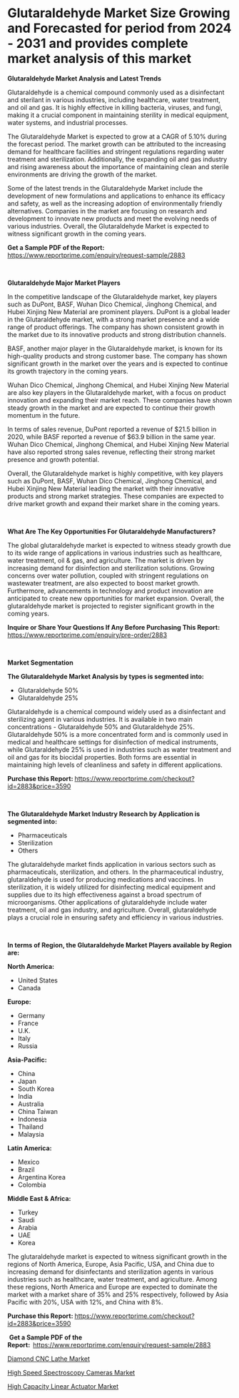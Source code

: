 <p><h1>Glutaraldehyde Market Size Growing and Forecasted for period from 2024 - 2031 and provides complete market analysis of this market</h1></p><p><strong>Glutaraldehyde Market Analysis and Latest Trends</strong></p>
<p><p>Glutaraldehyde is a chemical compound commonly used as a disinfectant and sterilant in various industries, including healthcare, water treatment, and oil and gas. It is highly effective in killing bacteria, viruses, and fungi, making it a crucial component in maintaining sterility in medical equipment, water systems, and industrial processes.</p><p>The Glutaraldehyde Market is expected to grow at a CAGR of 5.10% during the forecast period. The market growth can be attributed to the increasing demand for healthcare facilities and stringent regulations regarding water treatment and sterilization. Additionally, the expanding oil and gas industry and rising awareness about the importance of maintaining clean and sterile environments are driving the growth of the market.</p><p>Some of the latest trends in the Glutaraldehyde Market include the development of new formulations and applications to enhance its efficacy and safety, as well as the increasing adoption of environmentally friendly alternatives. Companies in the market are focusing on research and development to innovate new products and meet the evolving needs of various industries. Overall, the Glutaraldehyde Market is expected to witness significant growth in the coming years.</p></p>
<p><strong>Get a Sample PDF of the Report:&nbsp;</strong> <a href="https://www.reportprime.com/enquiry/request-sample/2883">https://www.reportprime.com/enquiry/request-sample/2883</a></p>
<p>&nbsp;</p>
<p><strong>Glutaraldehyde Major Market Players</strong></p>
<p><p>In the competitive landscape of the Glutaraldehyde market, key players such as DuPont, BASF, Wuhan Dico Chemical, Jinghong Chemical, and Hubei Xinjing New Material are prominent players. DuPont is a global leader in the Glutaraldehyde market, with a strong market presence and a wide range of product offerings. The company has shown consistent growth in the market due to its innovative products and strong distribution channels.</p><p>BASF, another major player in the Glutaraldehyde market, is known for its high-quality products and strong customer base. The company has shown significant growth in the market over the years and is expected to continue its growth trajectory in the coming years.</p><p>Wuhan Dico Chemical, Jinghong Chemical, and Hubei Xinjing New Material are also key players in the Glutaraldehyde market, with a focus on product innovation and expanding their market reach. These companies have shown steady growth in the market and are expected to continue their growth momentum in the future.</p><p>In terms of sales revenue, DuPont reported a revenue of $21.5 billion in 2020, while BASF reported a revenue of $63.9 billion in the same year. Wuhan Dico Chemical, Jinghong Chemical, and Hubei Xinjing New Material have also reported strong sales revenue, reflecting their strong market presence and growth potential.</p><p>Overall, the Glutaraldehyde market is highly competitive, with key players such as DuPont, BASF, Wuhan Dico Chemical, Jinghong Chemical, and Hubei Xinjing New Material leading the market with their innovative products and strong market strategies. These companies are expected to drive market growth and expand their market share in the coming years.</p></p>
<p>&nbsp;</p>
<p><strong>What Are The Key Opportunities For Glutaraldehyde Manufacturers?</strong></p>
<p><p>The global glutaraldehyde market is expected to witness steady growth due to its wide range of applications in various industries such as healthcare, water treatment, oil & gas, and agriculture. The market is driven by increasing demand for disinfection and sterilization solutions. Growing concerns over water pollution, coupled with stringent regulations on wastewater treatment, are also expected to boost market growth. Furthermore, advancements in technology and product innovation are anticipated to create new opportunities for market expansion. Overall, the glutaraldehyde market is projected to register significant growth in the coming years.</p></p>
<p><strong>Inquire or Share Your Questions If Any Before Purchasing This Report:</strong> <a href="https://www.reportprime.com/enquiry/pre-order/2883">https://www.reportprime.com/enquiry/pre-order/2883</a></p>
<p>&nbsp;</p>
<p><strong>Market Segmentation</strong></p>
<p><strong>The Glutaraldehyde Market Analysis by types is segmented into:</strong></p>
<p><ul><li>Glutaraldehyde 50%</li><li>Glutaraldehyde 25%</li></ul></p>
<p><p>Glutaraldehyde is a chemical compound widely used as a disinfectant and sterilizing agent in various industries. It is available in two main concentrations - Glutaraldehyde 50% and Glutaraldehyde 25%. Glutaraldehyde 50% is a more concentrated form and is commonly used in medical and healthcare settings for disinfection of medical instruments, while Glutaraldehyde 25% is used in industries such as water treatment and oil and gas for its biocidal properties. Both forms are essential in maintaining high levels of cleanliness and safety in different applications.</p></p>
<p><strong>Purchase this Report:&nbsp;</strong><a href="https://www.reportprime.com/checkout?id=2883&price=3590">https://www.reportprime.com/checkout?id=2883&price=3590</a></p>
<p>&nbsp;</p>
<p><strong>The Glutaraldehyde Market Industry Research by Application is segmented into:</strong></p>
<p><ul><li>Pharmaceuticals</li><li>Sterilization</li><li>Others</li></ul></p>
<p><p>The glutaraldehyde market finds application in various sectors such as pharmaceuticals, sterilization, and others. In the pharmaceutical industry, glutaraldehyde is used for producing medications and vaccines. In sterilization, it is widely utilized for disinfecting medical equipment and supplies due to its high effectiveness against a broad spectrum of microorganisms. Other applications of glutaraldehyde include water treatment, oil and gas industry, and agriculture. Overall, glutaraldehyde plays a crucial role in ensuring safety and efficiency in various industries.</p></p>
<p>&nbsp;</p>
<p><strong>In terms of Region, the Glutaraldehyde Market Players available by Region are:</strong></p>
<p>
    <p> <strong> North America: </strong>
        <ul>
            <li>United States</li>
            <li>Canada</li>
        </ul>
        </p> 
    <p> <strong> Europe: </strong>
        <ul>
            <li>Germany</li>
            <li>France</li>
            <li>U.K.</li>
            <li>Italy</li>
            <li>Russia</li>
        </ul>
        </p> 
    <p> <strong> Asia-Pacific: </strong>
        <ul>
            <li>China</li>
            <li>Japan</li>
            <li>South Korea</li>
            <li>India</li>
            <li>Australia</li>
            <li>China Taiwan</li>
            <li>Indonesia</li>
            <li>Thailand</li>
            <li>Malaysia</li>
        </ul>
        </p> 
    <p> <strong> Latin America: </strong>
        <ul>
            <li>Mexico</li>
            <li>Brazil</li>
            <li>Argentina Korea</li>
            <li>Colombia</li>
        </ul>
        </p> 
    <p> <strong> Middle East & Africa: </strong>
        <ul>
            <li>Turkey</li>
            <li>Saudi</li>
            <li>Arabia</li>
            <li>UAE</li>
            <li>Korea</li>
        </ul>
    </p>
    </p>
<p><p>The glutaraldehyde market is expected to witness significant growth in the regions of North America, Europe, Asia Pacific, USA, and China due to increasing demand for disinfectants and sterilization agents in various industries such as healthcare, water treatment, and agriculture. Among these regions, North America and Europe are expected to dominate the market with a market share of 35% and 25% respectively, followed by Asia Pacific with 20%, USA with 12%, and China with 8%.</p></p>
<p><strong>Purchase this Report: </strong><a href="https://www.reportprime.com/checkout?id=2883&price=3590">https://www.reportprime.com/checkout?id=2883&price=3590</a></p>
<p>&nbsp;<strong>Get a Sample PDF of the Report:&nbsp;&nbsp;</strong><a href="https://www.reportprime.com/enquiry/request-sample/2883">https://www.reportprime.com/enquiry/request-sample/2883</a></p>
<p><strong></strong></p>
<p><p><a href="https://view.publitas.com/reportprime-1/diamond-cnc-lathe-market-share-market-new-trends-analysis-report-by-type-by-application-by-end-use-by-region-and-segment-forecasts-2023-2030/">Diamond CNC Lathe Market</a></p><p><a href="https://view.publitas.com/reportprime-1/high-speed-spectroscopy-cameras-market-size-market-trends-and-growth-outlook-forecasted-for-period-from-2023-to-2030/">High Speed Spectroscopy Cameras Market</a></p><p><a href="https://view.publitas.com/reportprime-1/high-capacity-linear-actuator-market-research-report-forecasted-for-period-from-2023-2030-by-market-type-market-application-and-region/">High Capacity Linear Actuator Market</a></p></p>